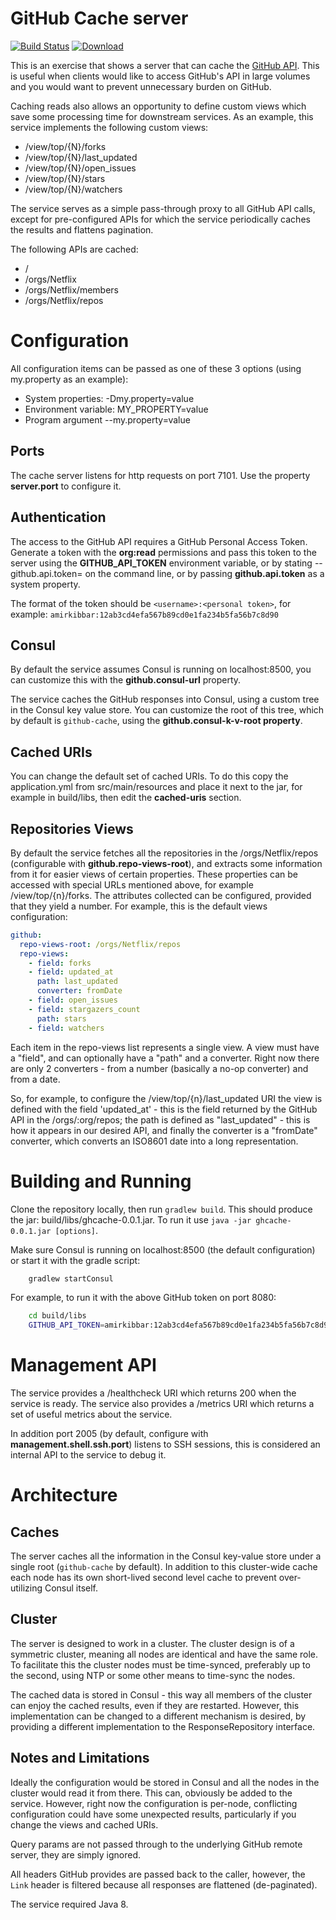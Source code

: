 # GitHub Cache server

[![Build Status](https://travis-ci.org/amirkibbar/ghcache.svg?branch=master)](https://travis-ci.org/amirkibbar/ghcache)
[ ![Download](https://api.bintray.com/packages/amirk/maven/ghcache/images/download.svg) ](https://bintray.com/amirk/maven/ghcache/_latestVersion)

This is an exercise that shows a server that can cache the [GitHub API](https://developer.github.com/v3/). This is 
useful when clients would like to access GitHub's API in large volumes and you would want to prevent unnecessary burden 
on GitHub.

Caching reads also allows an opportunity to define custom views which save some processing time for downstream services.
As an example, this service implements the following custom views:

* /view/top/{N}/forks
* /view/top/{N}/last_updated
* /view/top/{N}/open_issues
* /view/top/{N}/stars
* /view/top/{N}/watchers

The service serves as a simple pass-through proxy to all GitHub API calls, except for pre-configured APIs for which the
service periodically caches the results and flattens pagination. 

The following APIs are cached:

* /
* /orgs/Netflix
* /orgs/Netflix/members
* /orgs/Netflix/repos

# Configuration

All configuration items can be passed as one of these 3 options (using my.property as an example):
* System properties: -Dmy.property=value
* Environment variable: MY_PROPERTY=value
* Program argument --my.property=value

## Ports

The cache server listens for http requests on port 7101. Use the property **server.port** to configure it. 

## Authentication

The access to the GitHub API requires a GitHub Personal Access Token. Generate a token with the **org:read** permissions
and pass this token to the server using the **GITHUB_API_TOKEN** environment variable, or by stating 
--github.api.token=<token> on the command line, or by passing **github.api.token** as a system property.

The format of the token should be `<username>:<personal token>`, for example:
`amirkibbar:12ab3cd4efa567b89cd0e1fa234b5fa56b7c8d90`

## Consul

By default the service assumes Consul is running on localhost:8500, you can customize this with the 
**github.consul-url** property. 

The service caches the GitHub responses into Consul, using a custom tree in the Consul key value store. You can 
customize the root of this tree, which by default is `github-cache`, using the **github.consul-k-v-root property**. 

## Cached URIs

You can change the default set of cached URIs. To do this copy the application.yml from src/main/resources and place it
next to the jar, for example in build/libs, then edit the **cached-uris** section.

## Repositories Views

By default the service fetches all the repositories in the /orgs/Netflix/repos (configurable with 
**github.repo-views-root**), and extracts some information from it for easier views of certain properties. These properties
can be accessed with special URLs mentioned above, for example /view/top/{n}/forks. The attributes collected can be 
configured, provided that they yield a number. For example, this is the default views configuration:

```yaml
github:
  repo-views-root: /orgs/Netflix/repos
  repo-views:
    - field: forks
    - field: updated_at
      path: last_updated
      converter: fromDate
    - field: open_issues
    - field: stargazers_count
      path: stars
    - field: watchers
```

Each item in the repo-views list represents a single view. A view must have a "field", and can optionally have a "path"
and a converter. Right now there are only 2 converters - from a number (basically a no-op converter) and from a date.

So, for example, to configure the /view/top/{n}/last_updated URI the view is defined with the field 'updated_at' - this
is the field returned by the GitHub API in the /orgs/:org/repos; the path is defined as "last_updated" - this is how it
appears in our desired API, and finally the converter is a "fromDate" converter, which converts an ISO8601 date into a
long representation.

# Building and Running

Clone the repository locally, then run `gradlew build`. This should produce the jar: build/libs/ghcache-0.0.1.jar. To 
run it use `java -jar ghcache-0.0.1.jar [options]`. 

Make sure Consul is running on localhost:8500 (the default configuration) or start it with the gradle script:
```bash
    gradlew startConsul
```

For example, to run it with the above GitHub token on port 8080:

```bash
    cd build/libs
    GITHUB_API_TOKEN=amirkibbar:12ab3cd4efa567b89cd0e1fa234b5fa56b7c8d90 java -jar ghcache-0.0.1.jar --server.port=8080
```

# Management API

The service provides a /healthcheck URI which returns 200 when the service is ready. The service also provides a 
/metrics URI which returns a set of useful metrics about the service.

In addition port 2005 (by default, configure with **management.shell.ssh.port**) listens to SSH sessions, this is considered an 
internal API to the service to debug it.

# Architecture

## Caches

The server caches all the information in the Consul key-value store under a single root (`github-cache` by default). In
addition to this cluster-wide cache each node has its own short-lived second level cache to prevent over-utilizing
Consul itself.

## Cluster

The server is designed to work in a cluster. The cluster design is of a symmetric cluster, meaning all nodes are
identical and have the same role. To facilitate this the cluster nodes must be time-synced, preferably up to the second,
using NTP or some other means to time-sync the nodes.

The cached data is stored in Consul - this way all members of the cluster can enjoy the cached results, even if they are
restarted. However, this implementation can be changed to a different mechanism is desired, by providing a different
implementation to the ResponseRepository interface.

## Notes and Limitations

Ideally the configuration would be stored in Consul and all the nodes in the cluster would read it from there. This can,
obviously be added to the service. However, right now the configuration is per-node, conflicting configuration could
have some unexpected results, particularly if you change the views and cached URIs.

Query params are not passed through to the underlying GitHub remote server, they are simply ignored.

All headers GitHub provides are passed back to the caller, however, the `Link` header is filtered because all responses
are flattened (de-paginated).

The service required Java 8.